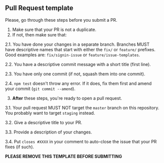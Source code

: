 ## Pull Request template
Please, go through these steps before you submit a PR.

1. Make sure that your PR is not a duplicate.
2. If not, then make sure that:

  2.1. You have done your changes in a separate branch. Branches MUST have descriptive names that start with either the `fix/` or `feature/` prefixes. Good examples are: `fix/signin-issue` or `feature/issue-templates`.

  2.2. You have a descriptive commit message with a short title (first line).

  2.3. You have only one commit (if not, squash them into one commit).

  2.4. `npm test` doesn't throw any error. If it does, fix them first and amend your commit (`git commit --amend`).

3. **After** these steps, you're ready to open a pull request.

  3.1. Your pull request MUST NOT target the `master` branch on this repository. You probably want to target `staging` instead.

  3.2. Give a descriptive title to your PR.

  3.3. Provide a description of your changes.

  3.4. Put `closes #XXXX` in your comment to auto-close the issue that your PR fixes (if such).

**PLEASE REMOVE THIS TEMPLATE BEFORE SUBMITTING**
